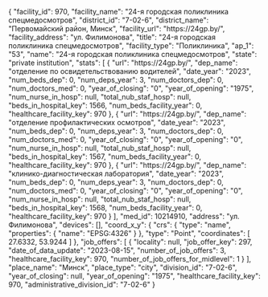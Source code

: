 {
    "facility_id": 970,
    "facility_name": "24-я городская поликлиника спецмедосмотров",
    "district_id": "7-02-6",
    "district_name": "Первомайский район, Минск",
    "facility_url": "https:\/\/24gp.by\/",
    "facility_address": "ул. Филимонова",
    "title": "24-я городская поликлиника спецмедосмотров",
    "facility_type": "Поликлиника",
    "ap_1": "53",
    "name": "24-я городская поликлиника спецмедосмотров",
    "state": "private institution",
    "stats": [
        {
            "url": "https:\/\/24gp.by\/",
            "dep_name": "отделение по освидетельствованию водителей",
            "date_year": "2023",
            "num_beds_dep": 0,
            "num_deps_year": 3,
            "num_doctors_dep": 0,
            "num_doctors_med": 0,
            "year_of_closing": "0",
            "year_of_opening": "1975",
            "num_nurse_in_hosp": null,
            "total_nub_staf_hosp": null,
            "beds_in_hospital_key": 1566,
            "num_beds_facility_year": 0,
            "healthcare_facility_key": 970
        },
        {
            "url": "https:\/\/24gp.by\/",
            "dep_name": "отделение профилактических осмотров",
            "date_year": "2023",
            "num_beds_dep": 0,
            "num_deps_year": 3,
            "num_doctors_dep": 0,
            "num_doctors_med": 0,
            "year_of_closing": "0",
            "year_of_opening": "0",
            "num_nurse_in_hosp": null,
            "total_nub_staf_hosp": null,
            "beds_in_hospital_key": 1567,
            "num_beds_facility_year": 0,
            "healthcare_facility_key": 970
        },
        {
            "url": "https:\/\/24gp.by\/",
            "dep_name": "клинико-диагностическая лаборатория",
            "date_year": "2023",
            "num_beds_dep": 0,
            "num_deps_year": 3,
            "num_doctors_dep": 0,
            "num_doctors_med": 0,
            "year_of_closing": "0",
            "year_of_opening": "0",
            "num_nurse_in_hosp": null,
            "total_nub_staf_hosp": null,
            "beds_in_hospital_key": 1568,
            "num_beds_facility_year": 0,
            "healthcare_facility_key": 970
        }
    ],
    "med_id": 10214910,
    "address": "ул. Филимонова",
    "devices": [],
    "coord_x_y": {
        "crs": {
            "type": "name",
            "properties": {
                "name": "EPSG:4326"
            }
        },
        "type": "Point",
        "coordinates": [
            27.6332,
            53.9244
        ]
    },
    "job_offers": [
        {
            "locality": null,
            "job_offer_key": 297,
            "date_of_data_update": "2023-08-15",
            "number_of_job_offers": 3,
            "healthcare_facility_key": 970,
            "number_of_job_offers_for_midlevel": 1
        }
    ],
    "place_name": "Минск",
    "place_type": "city",
    "division_id": "7-02-6",
    "year_of_closing": null,
    "year_of_opening": "1975",
    "healthcare_facility_key": 970,
    "administrative_division_id": "7-02-6"
}